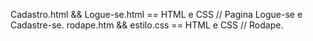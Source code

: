 Cadastro.html && Logue-se.html == HTML e CSS // Pagina Logue-se e Cadastre-se.
rodape.htm && estilo.css == HTML e CSS // Rodape.
